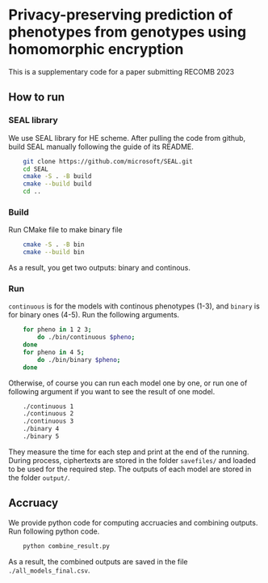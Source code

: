 # Privacy-preserving prediction of phenotypes from genotypes using homomorphic encryption
This is a supplementary code for a paper submitting RECOMB 2023

## How to run

### SEAL library
We use SEAL library for HE scheme. After pulling the code from github, build SEAL manually following the guide of its README.  

```bash
    git clone https://github.com/microsoft/SEAL.git
    cd SEAL
    cmake -S . -B build
    cmake --build build
    cd ..
```

### Build
Run CMake file to make binary file
```bash
    cmake -S . -B bin
    cmake --build bin
```
As a result, you get two outputs: binary and continous.

### Run
`continuous` is for the models with continous phenotypes (1-3), and `binary` is for binary ones (4-5).
Run the following arguments.
```bash
    for pheno in 1 2 3;
        do ./bin/continuous $pheno;
    done
    for pheno in 4 5;
        do ./bin/binary $pheno;
    done
```
Otherwise, of course you can run each model one by one, or run one of following argument if you want to see the result of one model.
```bash
    ./continuous 1
    ./continuous 2
    ./continuous 3
    ./binary 4
    ./binary 5
```
They measure the time for each step and print at the end of the running. During process, ciphertexts are stored in the folder `savefiles/` and loaded to be used for the required step. The outputs of each model are stored in the folder `output/`.

## Accruacy
We provide python code for computing accruacies and combining outputs. Run following python code.
```bash
    python combine_result.py
```
As a result, the combined outputs are saved in the file `./all_models_final.csv`.